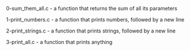 0-sum_them_all.c - a function that returns the sum of all its parameters

1-print_numbers.c - a function that prints numbers, followed by a new line

2-print_strings.c - a function that prints strings, followed by a new line

3-print_all.c - a function that prints anything
